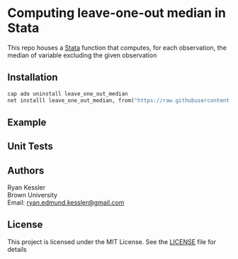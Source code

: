 # Computing leave-one-out median in Stata

This repo houses a [Stata](https://www.stata.com/) function that computes, for each observation, the median of variable excluding the given observation 

## Installation 

```stata
cap ado uninstall leave_one_out_median
net installl leave_one_out_median, from("https://raw.githubusercontent.com/ryanedmundkessler/leave_one_out_median/master/ado/")
```

## Example


## Unit Tests


## Authors 

Ryan Kessler
<br>Brown University
<br>Email: ryan.edmund.kessler@gmail.com

## License

This project is licensed under the MIT License. See the [LICENSE](LICENSE) file for details
